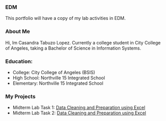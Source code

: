 ### EDM
This portfolio will have a copy of my lab activities in EDM.
### About Me
Hi, Im Casandra Tabuzo Lopez. Currently a college student in City College of Angeles, taking a Bachelor of Science in Information Systems.
### Education:
- College: City College of Angeles (BSIS)
- High School: Northville 15 Integrated School
- Elementary: Northville 15 Integrated School
### My Projects
- Midterm Lab Task 1: [Data Cleaning and Preparation using Excel](Midterm%20Task%201/README.md)
- Midterm Lab Task 2: [Data Cleaning and Preparation using Excel](Midterm%20Task%201/README.md)
